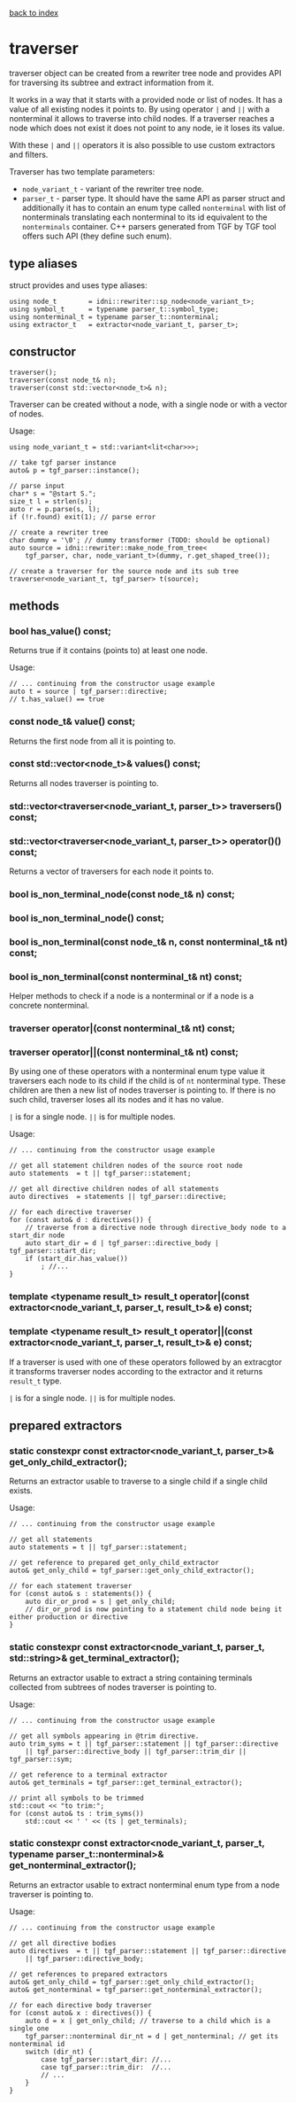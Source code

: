 [back to index](../README.md#classes-and-structs)

# traverser

traverser object can be created from a rewriter tree node and provides API for traversing its subtree and extract information from it.

It works in a way that it starts with a provided node or list of nodes. It has a value of all existing nodes it points to. By using operator `|` and `||` with a nonterminal it allows to traverse into child nodes. If a traverser reaches a node which does not exist it does not point to any node, ie it loses its value.

With these `|` and `||` operators it is also possible to use custom extractors and filters.

Traverser has two template parameters:
- `node_variant_t` - variant of the rewriter tree node.
- `parser_t` - parser type. It should have the same API as parser struct and additionally it has to contain an enum type called `nonterminal` with list of nonterminals translating each nonterminal to its id equivalent to the `nonterminals` container. C++ parsers generated from TGF by TGF tool offers such API (they define such enum).

## type aliases

struct provides and uses type aliases:
```
using node_t        = idni::rewriter::sp_node<node_variant_t>;
using symbol_t      = typename parser_t::symbol_type;
using nonterminal_t = typename parser_t::nonterminal;
using extractor_t   = extractor<node_variant_t, parser_t>;
```

## constructor

```
traverser();
traverser(const node_t& n);
traverser(const std::vector<node_t>& n);
```

Traverser can be created without a node, with a single node or with a vector of nodes.

Usage:
```
using node_variant_t = std::variant<lit<char>>>;

// take tgf parser instance
auto& p = tgf_parser::instance();

// parse input
char* s = "@start S.";
size_t l = strlen(s);
auto r = p.parse(s, l);
if (!r.found) exit(1); // parse error

// create a rewriter tree
char dummy = '\0'; // dummy transformer (TODO: should be optional)
auto source = idni::rewriter::make_node_from_tree<
	tgf_parser, char, node_variant_t>(dummy, r.get_shaped_tree());

// create a traverser for the source node and its sub tree
traverser<node_variant_t, tgf_parser> t(source);
```

## methods

### bool has_value() const;

Returns true if it contains (points to) at least one node.

Usage:
```
// ... continuing from the constructor usage example
auto t = source | tgf_parser::directive;
// t.has_value() == true
```

### const node_t& value() const;

Returns the first node from all it is pointing to.


### const std::vector<node_t>& values() const;

Returns all nodes traverser is pointing to.


### std::vector<traverser<node_variant_t, parser_t>> traversers() const;
### std::vector<traverser<node_variant_t, parser_t>> operator()() const;

Returns a vector of traversers for each node it points to.


### bool is_non_terminal_node(const node_t& n) const;
### bool is_non_terminal_node() const;
### bool is_non_terminal(const node_t& n, const nonterminal_t& nt) const;
### bool is_non_terminal(const nonterminal_t& nt) const;

Helper methods to check if a node is a nonterminal or if a node is a concrete nonterminal.


### traverser operator|(const nonterminal_t& nt) const;
### traverser operator||(const nonterminal_t& nt) const;

By using one of these operators with a nonterminal enum type value it traversers each node to its child if the child is of `nt` nonterminal type. These children are then a new list of nodes traverser is pointing to. If there is no such child, traverser loses all its nodes and it has no value.

`|` is for a single node. `||` is for multiple nodes.

Usage:
```
// ... continuing from the constructor usage example

// get all statement children nodes of the source root node
auto statements  = t || tgf_parser::statement;

// get all directive children nodes of all statements
auto directives  = statements || tgf_parser::directive;

// for each directive traverser
for (const auto& d : directives()) {
	// traverse from a directive node through directive_body node to a start_dir node
	auto start_dir = d | tgf_parser::directive_body | tgf_parser::start_dir;
	if (start_dir.has_value())
		; //...
}
```


### template \<typename result_t> result_t operator|(const extractor<node_variant_t, parser_t, result_t>& e) const;
### template \<typename result_t> result_t operator||(const extractor<node_variant_t, parser_t, result_t>& e) const;

If a traverser is used with one of these operators followed by an extracgtor it transforms traverser nodes according to the extractor and it returns `result_t` type.

`|` is for a single node. `||` is for multiple nodes.

## prepared extractors

### static constexpr const extractor<node_variant_t, parser_t>& get_only_child_extractor();

Returns an extractor usable to traverse to a single child if a single child exists.

Usage:
```
// ... continuing from the constructor usage example

// get all statements
auto statements = t || tgf_parser::statement;

// get reference to prepared get_only_child_extractor
auto& get_only_child = tgf_parser::get_only_child_extractor();

// for each statement traverser
for (const auto& s : statements()) {
	auto dir_or_prod = s | get_only_child;
	// dir_or_prod is now pointing to a statement child node being it either production or directive
}
```

### static constexpr const extractor<node_variant_t, parser_t, std::string>& get_terminal_extractor();

Returns an extractor usable to extract a string containing terminals collected from subtrees of nodes traverser is pointing to.

Usage:
```
// ... continuing from the constructor usage example

// get all symbols appearing in @trim directive.
auto trim_syms = t || tgf_parser::statement || tgf_parser::directive
	|| tgf_parser::directive_body || tgf_parser::trim_dir || tgf_parser::sym;

// get reference to a terminal extractor
auto& get_terminals = tgf_parser::get_terminal_extractor();

// print all symbols to be trimmed
std::cout << "to trim:";
for (const auto& ts : trim_syms())
	std::cout << ' ' << (ts | get_terminals);
```


### static constexpr const extractor<node_variant_t, parser_t, typename parser_t::nonterminal>& get_nonterminal_extractor();

Returns an extractor usable to extract nonterminal enum type from a node traverser is pointing to.

Usage:
```
// ... continuing from the constructor usage example

// get all directive bodies
auto directives  = t || tgf_parser::statement || tgf_parser::directive
	|| tgf_parser::directive_body;

// get references to prepared extractors
auto& get_only_child = tgf_parser::get_only_child_extractor();
auto& get_nonterminal = tgf_parser::get_nonterminal_extractor();

// for each directive body traverser
for (const auto& x : directives()) {
	auto d = x | get_only_child; // traverse to a child which is a single one
	tgf_parser::nonterminal dir_nt = d | get_nonterminal; // get its nonterminal id
	switch (dir_nt) {
		case tgf_parser::start_dir: //...
		case tgf_parser::trim_dir:  //...
		// ...
	}
}
```
